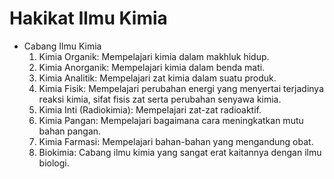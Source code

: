 # Hakikat Ilmu Kimia

- Cabang Ilmu Kimia
  1. Kimia Organik: Mempelajari kimia dalam makhluk hidup.
  2. Kimia Anorganik: Mempelajari kimia dalam benda mati.
  3. Kimia Analitik: Mempelajari zat kimia dalam suatu produk.
  4. Kimia Fisik: Mempelajari perubahan energi yang menyertai terjadinya reaksi kimia, sifat fisis zat serta perubahan senyawa kimia.
  5. Kimia Inti (Radiokimia): Mempelajari zat-zat radioaktif.
  6. Kimia Pangan: Mempelajari bagaimana cara meningkatkan mutu bahan pangan.
  7. Kimia Farmasi: Mempelajari bahan-bahan yang mengandung obat.
  8. Biokimia: Cabang ilmu kimia yang sangat erat kaitannya dengan ilmu biologi.